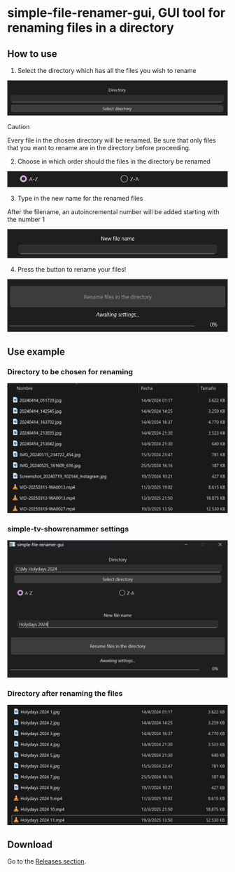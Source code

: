# simple-file-renamer-gui, GUI tool for renaming files in a directory
## How to use
1. Select the directory which has all the files you wish to rename

![Open file explorer button](assets/imgs/select_directory.png)

> [!CAUTION]
> Every file in the chosen directory will be renamed. Be sure that only files that you want to rename are in the directory before proceeding.

2. Choose in which order should the files in the directory be renamed

![Choose the order of file renaming](assets/imgs/choose_file_order.png)

3. Type in the new name for the renamed files

After the filename, an autoincremental number will be added starting with the number 1

![Select the new name of all files](assets/imgs/input_file_name.png)

4. Press the button to rename your files!

![Press the "Rename files in the directory" button](assets/imgs/rename_button.png)

## Use example

### Directory to be chosen for renaming

![Press the "Rename files in the directory" button](assets/imgs/example_directory.png)

### simple-tv-showrenammer settings

![Press the "Rename files in the directory" button](assets/imgs/example_settings.png)

### Directory after renaming the files

![Press the "Rename files in the directory" button](assets/imgs/example_results.png)

## Download

Go to the [Releases section](/releases).